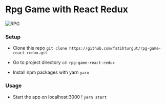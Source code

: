 # Rpg Game with React Redux

![RPG](https://media.giphy.com/media/Lr3eKnQH41cnqAPASF/giphy.gif)

### Setup

- Clone this repo
  `git clone https://github.com/fatihturgut/rpg-game-react-redux.git`

- Go to project directory
  `cd rpg-game-react-redux`

- Install npm packages with yarn
  `yarn`

### Usage

- Start the app on localhost:3000 !
  `yarn start`
